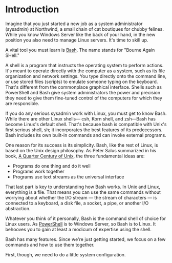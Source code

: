 # Introduction

Imagine that you just started a new job as a system administrator (sysadmin) at Northwind, a small chain of cat boutiques for chubby felines. While you know Windows Server like the back of your hand, in the new position you also need to manage Linux servers. It's time to skill up.

A vital tool you must learn is [Bash](https://en.wikipedia.org/wiki/Bash_(Unix_shell)). The name stands for "Bourne Again SHell." 

A shell is a program that instructs the operating system to perform actions. It's meant to operate directly with the computer as a system, such as its file organization and network settings. You type directly onto the command line, or use stored files (scripts) to emulate someone typing on the keyboard. That's different from the commonplace graphical interface. Shells such as PowerShell and Bash give system administrators the power and precision they need to give them fine-tuned control of the computers for which they are responsible. 

If you do any serious sysadmin work with Linux, you must get to know Bash. While there are other Linux shells— csh, Korn shell, and zsh—Bash has become Linux's default shell. That's because bash is compatible with Unix's first serious shell, sh; it incorporates the best features of its predecessors. Bash includes its own built-in commands and can invoke external programs.

One reason for its success is its simplicity. Bash, like the rest of Linux, is based on the Unix design philosophy. As Peter Salus summarized in his book, [A Quarter Century of Unix](https://www.amazon.com/Quarter-Century-UNIX-Peter-Salus/dp/0201547775/ref=sr_1_1), the three fundamental ideas are:
- Programs do one thing and do it well
- Programs work together
- Programs use text streams as the universal interface

That last part is key to understanding how Bash works. In Unix and Linux, everything is a file. That means you can use the same commands without worrying about whether the I/O stream — the stream of characters — is connected to a keyboard, a disk file, a socket, a pipe, or another I/O abstraction.

Whatever you think of it personally, Bash is the command shell of choice for Linux users. As [PowerShell](https://docs.microsoft.com/en-us/powershell/scripting/overview?view=powershell-6) is to Windows Server, so Bash is to Linux. It behooves you to gain at least a modicum of expertise using the shell.

Bash has many features. Since we're just getting started, we focus on a few commands and how to use them together.

First, though, we need to do a little system configuration.
